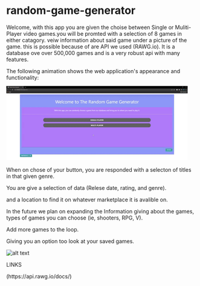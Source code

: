 # random-game-generator

Welcome, with this app you are given the choise between Single or Muliti-Player video games.you will be promted with a selection of 8 games in either catagory. veiw information about said game under a picture of the game. this is possible because of are API we used (RAWG.io). It is a database ove over 500,000 games and is a very robust api with many features.

The following animation shows the web application's appearance and functionality:

![portfolio demo](./images/Promogif.gif)

When on chose of your button, you are responded with a selecton of titles in that given 
genre. 

You are give a selection of data (Relese date, rating, and genre).


and a location to find it on whatever marketplace it is avalible on.


In the future we plan on expanding the Information giving about the games, types of games you can choose (ie, shooters, RPG, V).

Add more games to the loop.

Giving you an option too look at your saved games.

![alt text](https://media.rawg.io/media/games/456/456dea5e1c7e3cd07060c14e96612001.jpg)


LINKS
<link>(https://api.rawg.io/docs/)
